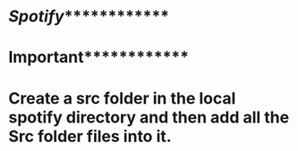 # ***********************Spotify*********************************** 
# **********************Important**********************************
# Create a src folder in the local spotify directory and then add all the Src folder files into it.
